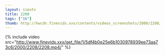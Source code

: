 ```yaml
--- 
layout: sieutv
title: 2208
tags: ["1k"]
thumb: http://hwcdn.finevids.xxx/contents/videos_screenshots/2000/2208/preview.mp4.jpg
---
```

{% include video src="http://www.finevids.xxx/get_file/1/5df4b0e25e6b1030978939ee73aa73c6/2000/2208/2208.mp4/" %} 
